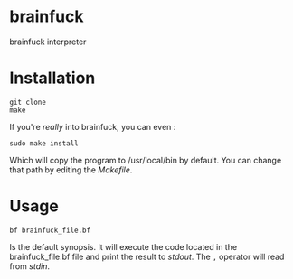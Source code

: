 # brainfuck
brainfuck interpreter

# Installation

    git clone
    make

If you're *really* into brainfuck, you can even :

    sudo make install
    
Which will copy the program to /usr/local/bin by default. You can change that path by editing the *Makefile*.

# Usage

    bf brainfuck_file.bf
    
Is the default synopsis. It will execute the code located in the brainfuck_file.bf file and print the result to *stdout*. The ````,```` operator will read from *stdin*.
